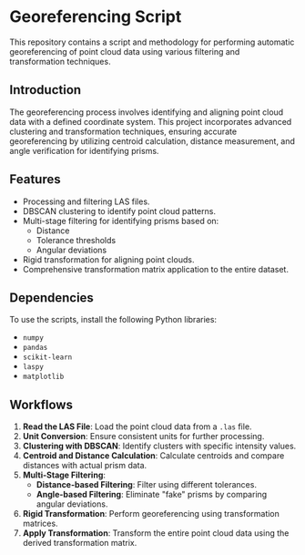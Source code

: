 # Georeferencing Script

This repository contains a script and methodology for performing automatic georeferencing of point cloud data using various filtering and transformation techniques.

## Introduction
The georeferencing process involves identifying and aligning point cloud data with a defined coordinate system. This project incorporates advanced clustering and transformation techniques, ensuring accurate georeferencing by utilizing centroid calculation, distance measurement, and angle verification for identifying prisms.

## Features
- Processing and filtering LAS files.
- DBSCAN clustering to identify point cloud patterns.
- Multi-stage filtering for identifying prisms based on:
  - Distance
  - Tolerance thresholds
  - Angular deviations
- Rigid transformation for aligning point clouds.
- Comprehensive transformation matrix application to the entire dataset.

## Dependencies
To use the scripts, install the following Python libraries:
- `numpy`
- `pandas`
- `scikit-learn`
- `laspy`
- `matplotlib`


## Workflows

1. **Read the LAS File**: Load the point cloud data from a `.las` file.
2. **Unit Conversion**: Ensure consistent units for further processing.
3. **Clustering with DBSCAN**: Identify clusters with specific intensity values.
4. **Centroid and Distance Calculation**: Calculate centroids and compare distances with actual prism data.
5. **Multi-Stage Filtering**:
   - **Distance-based Filtering**: Filter using different tolerances.
   - **Angle-based Filtering**: Eliminate "fake" prisms by comparing angular deviations.
6. **Rigid Transformation**: Perform georeferencing using transformation matrices.
7. **Apply Transformation**: Transform the entire point cloud data using the derived transformation matrix.

